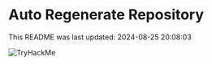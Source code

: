 # Auto Regenerate Repository

This README was last updated: 2024-08-25 20:08:03

 ![TryHackMe](https://tryhackme.com/badge/533634)